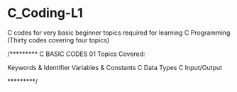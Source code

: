 # C_Coding-L1

C codes for very basic beginner topics required for learning C Programming (Thirty codes covering four topics)

/*********
C BASIC CODES 01
Topics Covered:

Keywords & Identifier
Variables & Constants
C Data Types
C Input/Output

*********/
